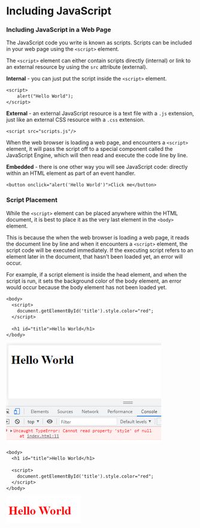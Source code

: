 # Including JavaScript

### Including JavaScript in a Web Page

The JavaScript code you write is known as scripts. Scripts can be included in your web page using the `<script>` element.

The `<script>` element can either contain scripts directly \(internal\) or link to an external resource by using the `src` attribute \(external\). 

**Internal** - you can just put the script inside the `<script>` element.

```markup
<script>
    alert("Hello World");
</script>
```

**External** - an external JavaScript resource is a text file with a `.js` extension, just like an external CSS resource with a `.css` extension. 

```markup
<script src="scripts.js"/>
```

When the web browser is loading a web page, and encounters a `<script>` element, it will pass the script off to a special component called the JavaScript Engine, which will then read and execute the code line by line.

**Embedded** - there is one other way you will see JavaScript code: directly within an HTML element as part of an event handler.

```markup
<button onclick="alert('Hello World')">Click me</button>
```

### 

### Script Placement

While the `<script>` element can be placed anywhere within the HTML document, it is best to place it as the very last element in the `<body>` element. 

This is because the when the web browser is loading a web page, it reads the document  line by line and when it encounters a `<script>` element, the script code will be executed immediately. If the executing script refers to an element later in the document, that hasn't been loaded yet, an error will occur.

For example, if a script element is inside the head element, and when the script is run, it sets the background color of the body element, an error would occur because the body element has not been loaded yet.

```markup
<body>
  <script>
    document.getElementById('title').style.color="red";
  </script>
  
  <h1 id="title">Hello World</h1>
</body>
```

![](../.gitbook/assets/image%20%28107%29.png)

```markup
<body>
  <h1 id="title">Hello World</h1>
  
  <script>
    document.getElementById('title').style.color="red";
  </script>
</body>
```

![](../.gitbook/assets/image%20%2893%29.png)

